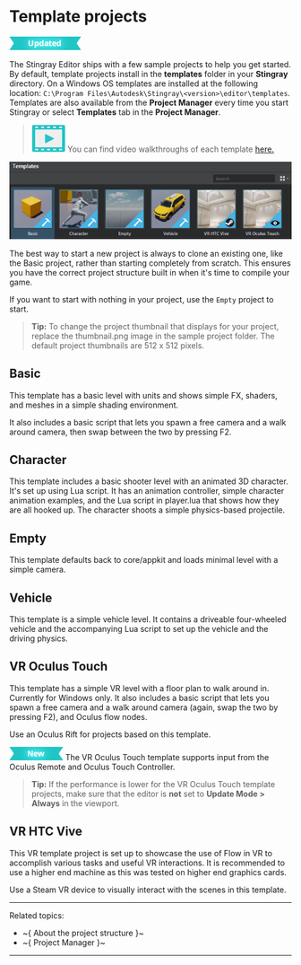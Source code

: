 # Template projects

![UPDATED](../../images/updated.png)

The Stingray Editor ships with a few sample projects to help you get started. By default, template projects install in the **templates** folder in your **Stingray** directory. On a Windows OS templates are installed at the following location: `C:\Program Files\Autodesk\Stingray\<version>\editor\templates`. Templates are also available from the **Project Manager** every time you start Stingray or select **Templates** tab in the **Project Manager**.

> ![](../../images/icon_video.png) You can find video walkthroughs of each template <a href="https://www.youtube.com/playlist?list=PLTjhBiJe1i2FMurxvbVZymn2vxC1S-WqU" target="blank">here.</a>

![](../../images/template_projects.png)

The best way to start a new project is always to clone an existing one, like the Basic project, rather than starting completely from scratch. This ensures you have the correct project structure built in when it's time to compile your game.

If you want to start with nothing in your project, use the `Empty` project to start.

> **Tip:** To change the project thumbnail that displays for your project, replace the thumbnail.png image in the sample project folder. The default project thumbnails are 512 x 512 pixels.

## Basic

This template has a basic level with units and shows simple FX, shaders, and meshes in a simple shading environment.

It also includes a basic script that lets you spawn a free camera and a walk around camera, then swap between the two by pressing F2.

## Character

This template includes a basic shooter level with an animated 3D character. It's set up using Lua script. It has an animation controller, simple character animation examples, and the Lua script in player.lua that shows how they are all hooked up. The character shoots a simple physics-based projectile.

## Empty

This template defaults back to core/appkit and loads minimal level with a simple camera.

## Vehicle

This template is a simple vehicle level. It contains a driveable four-wheeled vehicle and the accompanying Lua script to set up the vehicle and the driving physics.

## VR Oculus Touch

This template has a simple VR level with a floor plan to walk around in. Currently for Windows only. It also includes a basic script that lets you spawn a free camera and a walk around camera (again, swap the two by pressing F2), and Oculus flow nodes.

Use an Oculus Rift for projects based on this template.

[![NEW](../../images/new.png "What else is new in v1.6?")](../../release_notes/readme_1.6.html) The VR Oculus Touch template supports input from the Oculus Remote and Oculus Touch Controller.

> **Tip:** If the performance is lower for the VR Oculus Touch template projects, make sure that the editor is **not** set to **Update Mode > Always** in the viewport.

## VR HTC Vive

This VR template project is set up to showcase the use of Flow in VR to accomplish various tasks and useful VR interactions. It is recommended to use a higher end machine as this was tested on higher end graphics cards.

Use a Steam VR device to visually interact with the scenes in this template.

---
Related topics:
-	~{ About the project structure }~
-	~{ Project Manager }~
---
